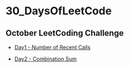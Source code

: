 # 30_DaysOfLeetCode

## October LeetCoding Challenge

- [Day1 - Number of Recent Calls](https://leetcode.com/explore/challenge/card/october-leetcoding-challenge/559/week-1-october-1st-october-7th/3480/)

- [Day2 - Combination Sum](https://leetcode.com/explore/challenge/card/october-leetcoding-challenge/559/week-1-october-1st-october-7th/3481/)